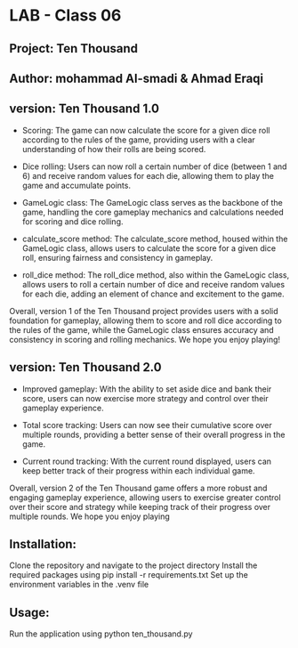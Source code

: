 # LAB - Class 06

## Project: Ten Thousand

## Author: mohammad Al-smadi & Ahmad Eraqi


## version: Ten Thousand 1.0

* Scoring: The game can now calculate the score for a given dice roll according to the rules of the game, providing users with a clear understanding of how their rolls are being scored.

* Dice rolling: Users can now roll a certain number of dice (between 1 and 6) and receive random values for each die, allowing them to play the game and accumulate points.

* GameLogic class: The GameLogic class serves as the backbone of the game, handling the core gameplay mechanics and calculations needed for scoring and dice rolling.

* calculate_score method: The calculate_score method, housed within the GameLogic class, allows users to calculate the score for a given dice roll, ensuring fairness and consistency in gameplay.

* roll_dice method: The roll_dice method, also within the GameLogic class, allows users to roll a certain number of dice and receive random values for each die, adding an element of chance and excitement to the game.

Overall, version 1 of the Ten Thousand project provides users with a solid foundation for gameplay, allowing them to score and roll dice according to the rules of the game, while the GameLogic class ensures accuracy and consistency in scoring and rolling mechanics. We hope you enjoy playing!

## version: Ten Thousand 2.0

* Improved gameplay: With the ability to set aside dice and bank their score, users can now exercise more strategy and control over their gameplay experience.

* Total score tracking: Users can now see their cumulative score over multiple rounds, providing a better sense of their overall progress in the game.

* Current round tracking: With the current round displayed, users can keep better track of their progress within each individual game.

Overall, version 2 of the Ten Thousand game offers a more robust and engaging gameplay experience, allowing users to exercise greater control over their score and strategy while keeping track of their progress over multiple rounds. We hope you enjoy playing
## Installation:
Clone the repository and navigate to the project directory
Install the required packages using pip install -r requirements.txt
Set up the environment variables in the .venv file
## Usage:
Run the application using python ten_thousand.py